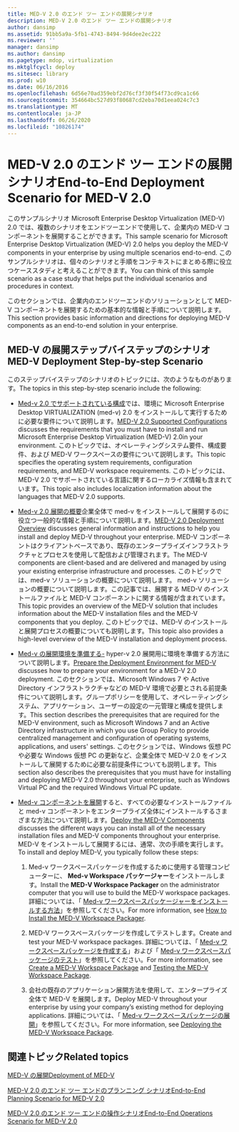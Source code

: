 ```yaml
---
title: MED-V 2.0 のエンド ツー エンドの展開シナリオ
description: MED-V 2.0 のエンド ツー エンドの展開シナリオ
author: dansimp
ms.assetid: 91bb5a9a-5fb1-4743-8494-9d4dee2ec222
ms.reviewer: ''
manager: dansimp
ms.author: dansimp
ms.pagetype: mdop, virtualization
ms.mktglfcycl: deploy
ms.sitesec: library
ms.prod: w10
ms.date: 06/16/2016
ms.openlocfilehash: 6d56e70ad359ebf2d76cf3f30f54f73cd9ca1c66
ms.sourcegitcommit: 354664bc527d93f80687cd2eba70d1eea024c7c3
ms.translationtype: MT
ms.contentlocale: ja-JP
ms.lasthandoff: 06/26/2020
ms.locfileid: "10826174"
---
```

# <span data-ttu-id="35971-103">MED-V 2.0 のエンド ツー エンドの展開シナリオ</span><span class="sxs-lookup"><span data-stu-id="35971-103">End-to-End Deployment Scenario for MED-V 2.0</span></span>


<span data-ttu-id="35971-104">このサンプルシナリオ Microsoft Enterprise Desktop Virtualization (MED-V) 2.0 では、複数のシナリオをエンドツーエンドで使用して、企業内の MED-V コンポーネントを展開することができます。</span><span class="sxs-lookup"><span data-stu-id="35971-104">This sample scenario for Microsoft Enterprise Desktop Virtualization (MED-V) 2.0 helps you deploy the MED-V components in your enterprise by using multiple scenarios end-to-end.</span></span> <span data-ttu-id="35971-105">このサンプルシナリオは、個々のシナリオと手順をコンテキストにまとめる際に役立つケーススタディと考えることができます。</span><span class="sxs-lookup"><span data-stu-id="35971-105">You can think of this sample scenario as a case study that helps put the individual scenarios and procedures in context.</span></span>

<span data-ttu-id="35971-106">このセクションでは、企業内のエンドツーエンドのソリューションとして MED-V コンポーネントを展開するための基本的な情報と手順について説明します。</span><span class="sxs-lookup"><span data-stu-id="35971-106">This section provides basic information and directions for deploying MED-V components as an end-to-end solution in your enterprise.</span></span>

## <span data-ttu-id="35971-107">MED-V の展開ステップバイステップのシナリオ</span><span class="sxs-lookup"><span data-stu-id="35971-107">MED-V Deployment Step-by-step Scenario</span></span>


<span data-ttu-id="35971-108">このステップバイステップのシナリオのトピックには、次のようなものがあります。</span><span class="sxs-lookup"><span data-stu-id="35971-108">The topics in this step-by-step scenario include the following:</span></span>

-   <span data-ttu-id="35971-109">[Med-v 2.0 でサポートされている構成](med-v-20-supported-configurations.md)では、環境に Microsoft Enterprise Desktop VIRTUALIZATION (med-v) 2.0 をインストールして実行するために必要な要件について説明します。</span><span class="sxs-lookup"><span data-stu-id="35971-109">[MED-V 2.0 Supported Configurations](med-v-20-supported-configurations.md) discusses the requirements that you must have to install and run Microsoft Enterprise Desktop Virtualization (MED-V) 2.0in your environment.</span></span> <span data-ttu-id="35971-110">このトピックでは、オペレーティングシステム要件、構成要件、および MED-V ワークスペースの要件について説明します。</span><span class="sxs-lookup"><span data-stu-id="35971-110">This topic specifies the operating system requirements, configuration requirements, and MED-V workspace requirements.</span></span> <span data-ttu-id="35971-111">このトピックには、MED-V 2.0 でサポートされている言語に関するローカライズ情報も含まれています。</span><span class="sxs-lookup"><span data-stu-id="35971-111">This topic also includes localization information about the languages that MED-V 2.0 supports.</span></span>

-   <span data-ttu-id="35971-112">[Med-v 2.0 展開の概要](med-v-20-deployment-overview.md)企業全体で med-v をインストールして展開するのに役立つ一般的な情報と手順について説明します。</span><span class="sxs-lookup"><span data-stu-id="35971-112">[MED-V 2.0 Deployment Overview](med-v-20-deployment-overview.md) discusses general information and instructions to help you install and deploy MED-V throughout your enterprise.</span></span> <span data-ttu-id="35971-113">MED-V コンポーネントはクライアントベースであり、既存のエンタープライズインフラストラクチャとプロセスを使用して配信および管理されます。</span><span class="sxs-lookup"><span data-stu-id="35971-113">The MED-V components are client-based and are delivered and managed by using your existing enterprise infrastructure and processes.</span></span> <span data-ttu-id="35971-114">このトピックでは、med-v ソリューションの概要について説明します。 med-v ソリューションの概要について説明します。この記事では、展開する MED-V のインストールファイルと MED-V コンポーネントに関する情報が含まれています。</span><span class="sxs-lookup"><span data-stu-id="35971-114">This topic provides an overview of the MED-V solution that includes information about the MED-V installation files and the MED-V components that you deploy.</span></span> <span data-ttu-id="35971-115">このトピックでは、MED-V のインストールと展開プロセスの概要についても説明します。</span><span class="sxs-lookup"><span data-stu-id="35971-115">This topic also provides a high-level overview of the MED-V installation and deployment process.</span></span>

-   <span data-ttu-id="35971-116">[Med-v の展開環境を準備する-](prepare-the-deployment-environment-for-med-v.md) hyper-v 2.0 展開用に環境を準備する方法について説明します。</span><span class="sxs-lookup"><span data-stu-id="35971-116">[Prepare the Deployment Environment for MED-V](prepare-the-deployment-environment-for-med-v.md) discusses how to prepare your environment for a MED-V 2.0 deployment.</span></span> <span data-ttu-id="35971-117">このセクションでは、Microsoft Windows 7 や Active Directory インフラストラクチャなどの MED-V 環境で必要とされる前提条件について説明します。グループポリシーを使用して、オペレーティングシステム、アプリケーション、ユーザーの設定の一元管理と構成を提供します。</span><span class="sxs-lookup"><span data-stu-id="35971-117">This section describes the prerequisites that are required for the MED-V environment, such as Microsoft Windows 7 and an Active Directory infrastructure in which you use Group Policy to provide centralized management and configuration of operating systems, applications, and users' settings.</span></span> <span data-ttu-id="35971-118">このセクションでは、Windows 仮想 PC や必要な Windows 仮想 PC の更新など、企業全体で MED-V 2.0 をインストールして展開するために必要な前提条件についても説明します。</span><span class="sxs-lookup"><span data-stu-id="35971-118">This section also describes the prerequisites that you must have for installing and deploying MED-V 2.0 throughout your enterprise, such as Windows Virtual PC and the required Windows Virtual PC update.</span></span>

-   <span data-ttu-id="35971-119">[Med-v コンポーネントを展開](deploy-the-med-v-components.md)すると、すべての必要なインストールファイルと med-v コンポーネントをエンタープライズ全体にインストールするさまざまな方法について説明します。</span><span class="sxs-lookup"><span data-stu-id="35971-119">[Deploy the MED-V Components](deploy-the-med-v-components.md) discusses the different ways you can install all of the necessary installation files and MED-V components throughout your enterprise.</span></span> <span data-ttu-id="35971-120">MED-V をインストールして展開するには、通常、次の手順を実行します。</span><span class="sxs-lookup"><span data-stu-id="35971-120">To install and deploy MED-V, you typically follow these steps:</span></span>

    1.  <span data-ttu-id="35971-121">Med-v ワークスペースパッケージを作成するために使用する管理コンピューターに、 **Med-v Workspace パッケージャー**をインストールします。</span><span class="sxs-lookup"><span data-stu-id="35971-121">Install the **MED-V Workspace Packager** on the administrator computer that you will use to build the MED-V workspace packages.</span></span> <span data-ttu-id="35971-122">詳細については、「 [Med-v ワークスペースパッケージャーをインストールする方法](how-to-install-the-med-v-workspace-packager.md)」を参照してください。</span><span class="sxs-lookup"><span data-stu-id="35971-122">For more information, see [How to Install the MED-V Workspace Packager](how-to-install-the-med-v-workspace-packager.md).</span></span>

    2.  <span data-ttu-id="35971-123">MED-V ワークスペースパッケージを作成してテストします。</span><span class="sxs-lookup"><span data-stu-id="35971-123">Create and test your MED-V workspace packages.</span></span> <span data-ttu-id="35971-124">詳細については、「 [Med-v ワークスペースパッケージを作成する](create-a-med-v-workspace-package.md)」および「 [Med-v ワークスペースパッケージのテスト](testing-the-med-v-workspace-package.md)」を参照してください。</span><span class="sxs-lookup"><span data-stu-id="35971-124">For more information, see [Create a MED-V Workspace Package](create-a-med-v-workspace-package.md) and [Testing the MED-V Workspace Package](testing-the-med-v-workspace-package.md).</span></span>

    3.  <span data-ttu-id="35971-125">会社の既存のアプリケーション展開方法を使用して、エンタープライズ全体で MED-V を展開します。</span><span class="sxs-lookup"><span data-stu-id="35971-125">Deploy MED-V throughout your enterprise by using your company’s existing method for deploying applications.</span></span> <span data-ttu-id="35971-126">詳細については、「 [Med-v ワークスペースパッケージの展開](deploying-the-med-v-workspace-package.md)」を参照してください。</span><span class="sxs-lookup"><span data-stu-id="35971-126">For more information, see [Deploying the MED-V Workspace Package](deploying-the-med-v-workspace-package.md).</span></span>

## <span data-ttu-id="35971-127">関連トピック</span><span class="sxs-lookup"><span data-stu-id="35971-127">Related topics</span></span>


[<span data-ttu-id="35971-128">MED-V の展開</span><span class="sxs-lookup"><span data-stu-id="35971-128">Deployment of MED-V</span></span>](deployment-of-med-v.md)

[<span data-ttu-id="35971-129">MED-V 2.0 のエンド ツー エンドのプランニング シナリオ</span><span class="sxs-lookup"><span data-stu-id="35971-129">End-to-End Planning Scenario for MED-V 2.0</span></span>](end-to-end-planning-scenario-for-med-v-20.md)

[<span data-ttu-id="35971-130">MED-V 2.0 のエンド ツー エンドの操作シナリオ</span><span class="sxs-lookup"><span data-stu-id="35971-130">End-to-End Operations Scenario for MED-V 2.0</span></span>](end-to-end-operations-scenario-for-med-v-20.md)

 

 





